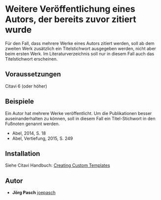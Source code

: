 # Weitere Veröffentlichung eines Autors, der bereits zuvor zitiert wurde

Für den Fall, dass mehrere Werke eines Autors zitiert werden, soll ab dem zweiten Werk zusätzlich ein Titelstichwort ausgegeben werden, nicht aber beim ersten Werk. Im Literaturverzeichnis soll nur in diesem Fall auch das Titelstichwort erscheinen.

## Voraussetzungen
Citavi 6 (oder höher)

## Beispiele
Ein Autor hat mehrere Werke veröffentlicht. Um die Publikationen besser auseinanderhalten zu können, soll in diesem Fall ein Titel-Stichwort in den Fußnoten genannt werden.

- Abel, 2014, S. 18
- Abel, Vertiefung, 2015, S. 249

## Installation
Siehe Citavi Handbuch: [Creating Custom Templates](http://www.citavi.com/creating_custom_templates)

## Autor

* **Jörg Pasch** [joepasch](https://github.com/joepasch)
